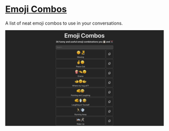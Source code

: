 # [Emoji Combos](https://emoji-combos.pikarocks.dev/)

A list of neat emoji combos to use in your conversations.

![A screenshot of the interface showing the emoji combos](https://raw.githubusercontent.com/pikapower9080/emoji-combos/main/screenshot.png)
